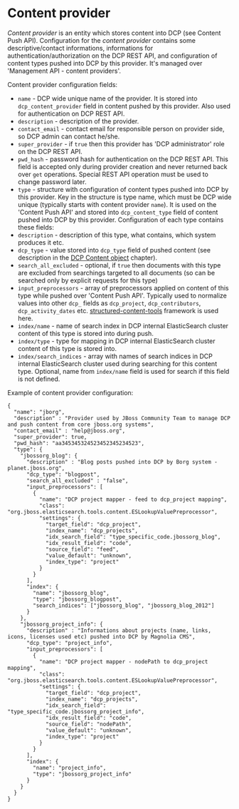 Content provider
================

*Content provider* is an entity which stores content into DCP (see Content Push API).
Configuration for the *content provider* contains some descriptive/contact informations, informations for authentication/authorization on the DCP REST API, and configuration of content types pushed into DCP by this provider.
It's managed over 'Management API - content providers'.

Content provider configuration fields:

* `name` - DCP wide unique name of the provider. It is stored into `dcp_content_provider` field in content pushed by this provider. Also used for authentication on DCP REST API.
* `description` - description of the provider.
* `contact_email` - contact email for responsible person on provider side, so DCP admin can contact he/she.
* `super_provider` - if `true` then this provider has 'DCP administrator' role on the DCP REST API.
* `pwd_hash` - password hash for authentication on the DCP REST API. This field is accepted only during provider creation and never returned back over `get` operations. Special REST API operation must be used to change password later.  
* `type` - structure with configuration of content types pushed into DCP by this provider. Key in the structure is type name, which must be DCP wide unique (typically starts with content provider `name`). It is used on the 'Content Push API' and stored into `dcp_content_type` field of content pushed into DCP by this provider. Configuration of each type contains these fields:
 * `description` - description of this type, what contains, which system produces it etc.
 * `dcp_type` - value stored into `dcp_type` field of pushed content (see description in the [DCP Content object](../content/dcp_content_object.md) chapter).
 * `search_all_excluded` - optional, if `true` then documents with this type are excluded from searchings targeted to all documents (so can be searched only by explicit requests for this type)
 * `input_preprocessors` - array of preprocessors applied on content of this type while pushed over 'Content Push API'. Typically used to normalize values into other `dcp_` fields as `dcp_project`, `dcp_contributors`, `dcp_activity_dates` etc. [structured-content-tools](https://github.com/jbossorg/structured-content-tools) framework is used here.
 * `index/name` - name of search index in DCP internal ElasticSearch cluster content of this type is stored into during push.  
 * `index/type` - type for mapping in DCP internal ElasticSearch cluster content of this type is stored into.
 * `index/search_indices` - array with names of search indices in DCP internal ElasticSearch cluster used during searching for this content type. Optional, name from `index/name` field is used for search if this field is not defined.

Example of content provider configuration:

	{
	  "name": "jborg",
	  "description" : "Provider used by JBoss Community Team to manage DCP and push content from core jboss.org systems",
	  "contact_email" : "help@jboss.org",
	  "super_provider": true,
	  "pwd_hash": "aa345345324523452345234523",
	  "type": {
	    "jbossorg_blog": {
	      "description" : "Blog posts pushed into DCP by Borg system - planet.jboss.org",
	      "dcp_type": "blogpost",
	      "search_all_excluded" : "false",
	      "input_preprocessors": [
	        {
	          "name": "DCP project mapper - feed to dcp_project mapping",
	          "class": "org.jboss.elasticsearch.tools.content.ESLookupValuePreprocessor",
	          "settings": {
	            "target_field": "dcp_project",
	            "index_name": "dcp_projects",
	            "idx_search_field": "type_specific_code.jbossorg_blog",
	            "idx_result_field": "code",
	            "source_field": "feed",
	            "value_default": "unknown",
	            "index_type": "project"
	          }
	        }
	      ],
	      "index": {
	        "name": "jbossorg_blog",
	        "type": "jbossorg_blogpost",
	        "search_indices": ["jbossorg_blog", "jbossorg_blog_2012"]
	      }
	    },
	    "jbossorg_project_info": {
	      "description" : "Informations about projects (name, links, icons, licenses used etc) pushed into DCP by Magnolia CMS",
	      "dcp_type": "project_info",
	      "input_preprocessors": [
	        {
	          "name": "DCP project mapper - nodePath to dcp_project mapping",
	          "class": "org.jboss.elasticsearch.tools.content.ESLookupValuePreprocessor",
	          "settings": {
	            "target_field": "dcp_project",
	            "index_name": "dcp_projects",
	            "idx_search_field": "type_specific_code.jbossorg_project_info",
	            "idx_result_field": "code",
	            "source_field": "nodePath",
	            "value_default": "unknown",
	            "index_type": "project"
	          }
	        }
	      ],
	      "index": {
	        "name": "project_info",
	        "type": "jbossorg_project_info"
	      }
	    }
	  }
	}

